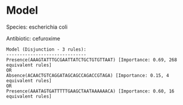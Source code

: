 
# Model

Species: escherichia coli

Antibiotic: cefuroxime

```
Model (Disjunction - 3 rules):
------------------------------
Presence(AAAGTATTTGCGAATTATCTGCTGTGTTAAT) [Importance: 0.69, 268 equivalent rules]
OR
Absence(ACAACTGTCAGGATAGCAGCCAGACCGTAGA) [Importance: 0.15, 4 equivalent rules]
OR
Presence(AAATAGTGATTTTTGAAGCTAATAAAAAACA) [Importance: 0.60, 16 equivalent rules]

```

